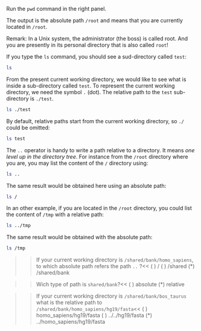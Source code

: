 Run the `pwd` command in the right panel.

The output is the absolute path `/root` and means that you are currently located in `/root`. 

Remark: In a Unix system, the administrator (the boss) is called root. And you are presently in its personal directory that is also called `root`!

If you type the `ls` command, you should see a sud-directory called `test`:

```bash
ls
```

From the present current working directory, we would like to see what is inside a sub-directory called `test`. 
To represent the current working directory, we need the symbol `.` (dot). 
The relative path to the `test` sub-directory is `./test`.

```bash
ls ./test
```

By default, relative paths start from the current working directory, so `./` could be omitted:

```bash
ls test
```

The `..` operator is handy to write a path relative to a directory. 
It means _one level up in the directory tree_. 
For instance from the `/root` directory where you are, you may list the content of the `/` directory using:

```bash
ls ..
```

The same result would be obtained here using an absolute path:

```bash
ls /
```

In an other example, if you are located in the `/root` directory, you could list the content of `/tmp` with a relative path:

```bash
ls ../tmp
```

The same result would be obtained with the absolute path:

```bash
ls /tmp
```


>>If your current working directory is `/shared/bank/homo_sapiens`, to which absolute path refers the path `..` ?<<
( ) /
( ) /shared
(*) /shared/bank


>>Wich type of path is `shared/bank`?<<
( ) absolute
(*) relative


>>If your current working directory is `/shared/bank/bos_taurus` what is the relative path to `/shared/bank/homo_sapiens/hg19/fasta`<<
( ) homo_sapiens/hg19/fasta
( ) ../../hg19/fasta
(*) ../homo_sapiens/hg19/fasta
